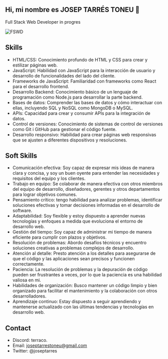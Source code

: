 ## Hi, mi nombre es JOSEP TARRÉS TONEU 👋

Full Stack Web Developer in progres

<img src="https://static.videezy.com/system/resources/thumbnails/000/022/278/original/thumbnail.jpg" alt="FSWD" />    

## Skills
* HTML/CSS: Conocimiento profundo de HTML y CSS para crear y estilizar páginas web.
* JavaScript: Habilidad con JavaScript para la interacción de usuario y desarrollo de funcionalidades del lado del cliente.
* Frameworks de JavaScript: Familiaridad con frameworks como React para el desarrollo frontend.
* Desarrollo Backend: Conocimiento básico de un lenguaje de programación como Node.js para desarrollar la parte backend.
* Bases de datos: Comprender las bases de datos y cómo interactuar con ellas, incluyendo SQL y NoSQL como MongoDB o MySQL.
* APIs: Capacidad para crear y consumir APIs para la integración de datos.
* Control de versiones: Conocimiento de sistemas de control de versiones como Git i GitHub para gestionar el código fuente.
* Desarrollo responsivo: Habilidad para crear páginas web responsivas que se ajusten a diferentes dispositivos y resoluciones.

## Soft Skills
* Comunicación efectiva: Soy capaz de expresar mis ideas de manera clara y concisa, y soy un buen oyente para entender las necesidades y requisitos del equipo y los clientes.
* Trabajo en equipo: Se colaborar de manera efectiva con otros miembros del equipo de desarrollo, diseñadores, gerentes y otros departamentos para lograr objetivos comunes.
* Pensamiento crítico: tengo habilidad para analizar problemas, identificar soluciones efectivas y tomar decisiones informadas en el desarrollo de software.
* Adaptabilidad: Soy flexible y estoy dispuesto a aprender nuevas tecnologías y enfoques a medida que evoluciona el entorno de desarrollo web.
* Gestión del tiempo: Soy capaz de administrar mi tiempo de manera eficiente para cumplir con plazos y objetivos.
* Resolución de problemas: Abordo desafíos técnicos y encuentro soluciones creativas a problemas complejos de desarrollo.
* Atención al detalle: Presto atención a los detalles para asegurarse de que el código y las aplicaciones sean precisos y funcionen correctamente.
* Paciencia: La resolución de problemas y la depuración de código pueden ser frustrantes a veces, por lo que la paciencia es una habilidad valiosa en mi.
* Habilidades de organización: Busco mantener un código limpio y bien organizado para facilitar el mantenimiento y la colaboración con otros desarrolladores.
* Aprendizaje continuo: Estay dispuesto a seguir aprendiendo y mantenerse actualizado con las últimas tendencias y tecnologías en desarrollo web.

## Contact

- Discord: terraco.
- Email: joseptarrestoneu@gmail.com
- Twitter: @joseptarres

<!-- 
Here are some ideas to get you started:

- 🔭 I’m currently working on ...
- 🌱 I’m currently learning ...
- 👯 I’m looking to collaborate on ...
- 🤔 I’m looking for help with ...
- 💬 Ask me about ...
- 📫 How to reach me: ...
- 😄 Pronouns: ...
- ⚡ Fun fact: ...
-->
